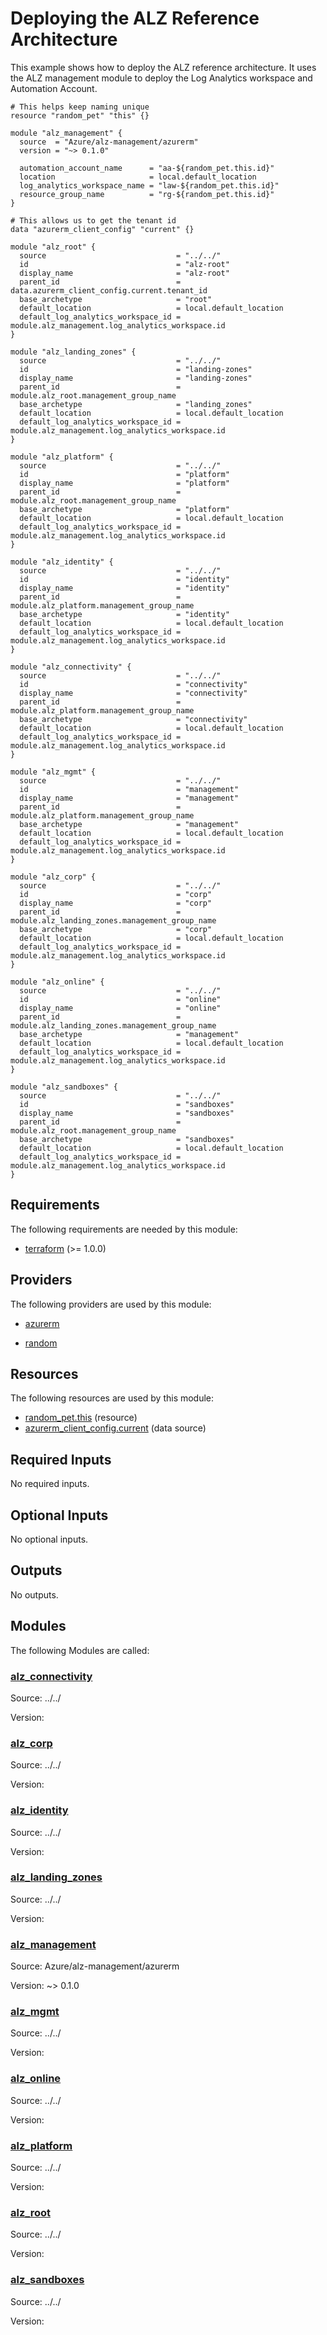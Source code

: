 <!-- BEGIN_TF_DOCS -->
# Deploying the ALZ Reference Architecture

This example shows how to deploy the ALZ reference architecture.
It uses the ALZ management module to deploy the Log Analytics workspace and Automation Account.

```hcl
# This helps keep naming unique
resource "random_pet" "this" {}

module "alz_management" {
  source  = "Azure/alz-management/azurerm"
  version = "~> 0.1.0"

  automation_account_name      = "aa-${random_pet.this.id}"
  location                     = local.default_location
  log_analytics_workspace_name = "law-${random_pet.this.id}"
  resource_group_name          = "rg-${random_pet.this.id}"
}

# This allows us to get the tenant id
data "azurerm_client_config" "current" {}

module "alz_root" {
  source                             = "../../"
  id                                 = "alz-root"
  display_name                       = "alz-root"
  parent_id                          = data.azurerm_client_config.current.tenant_id
  base_archetype                     = "root"
  default_location                   = local.default_location
  default_log_analytics_workspace_id = module.alz_management.log_analytics_workspace.id
}

module "alz_landing_zones" {
  source                             = "../../"
  id                                 = "landing-zones"
  display_name                       = "landing-zones"
  parent_id                          = module.alz_root.management_group_name
  base_archetype                     = "landing_zones"
  default_location                   = local.default_location
  default_log_analytics_workspace_id = module.alz_management.log_analytics_workspace.id
}

module "alz_platform" {
  source                             = "../../"
  id                                 = "platform"
  display_name                       = "platform"
  parent_id                          = module.alz_root.management_group_name
  base_archetype                     = "platform"
  default_location                   = local.default_location
  default_log_analytics_workspace_id = module.alz_management.log_analytics_workspace.id
}

module "alz_identity" {
  source                             = "../../"
  id                                 = "identity"
  display_name                       = "identity"
  parent_id                          = module.alz_platform.management_group_name
  base_archetype                     = "identity"
  default_location                   = local.default_location
  default_log_analytics_workspace_id = module.alz_management.log_analytics_workspace.id
}

module "alz_connectivity" {
  source                             = "../../"
  id                                 = "connectivity"
  display_name                       = "connectivity"
  parent_id                          = module.alz_platform.management_group_name
  base_archetype                     = "connectivity"
  default_location                   = local.default_location
  default_log_analytics_workspace_id = module.alz_management.log_analytics_workspace.id
}

module "alz_mgmt" {
  source                             = "../../"
  id                                 = "management"
  display_name                       = "management"
  parent_id                          = module.alz_platform.management_group_name
  base_archetype                     = "management"
  default_location                   = local.default_location
  default_log_analytics_workspace_id = module.alz_management.log_analytics_workspace.id
}

module "alz_corp" {
  source                             = "../../"
  id                                 = "corp"
  display_name                       = "corp"
  parent_id                          = module.alz_landing_zones.management_group_name
  base_archetype                     = "corp"
  default_location                   = local.default_location
  default_log_analytics_workspace_id = module.alz_management.log_analytics_workspace.id
}

module "alz_online" {
  source                             = "../../"
  id                                 = "online"
  display_name                       = "online"
  parent_id                          = module.alz_landing_zones.management_group_name
  base_archetype                     = "management"
  default_location                   = local.default_location
  default_log_analytics_workspace_id = module.alz_management.log_analytics_workspace.id
}

module "alz_sandboxes" {
  source                             = "../../"
  id                                 = "sandboxes"
  display_name                       = "sandboxes"
  parent_id                          = module.alz_root.management_group_name
  base_archetype                     = "sandboxes"
  default_location                   = local.default_location
  default_log_analytics_workspace_id = module.alz_management.log_analytics_workspace.id
}
```

<!-- markdownlint-disable MD033 -->
## Requirements

The following requirements are needed by this module:

- <a name="requirement_terraform"></a> [terraform](#requirement\_terraform) (>= 1.0.0)

## Providers

The following providers are used by this module:

- <a name="provider_azurerm"></a> [azurerm](#provider\_azurerm)

- <a name="provider_random"></a> [random](#provider\_random)

## Resources

The following resources are used by this module:

- [random_pet.this](https://registry.terraform.io/providers/hashicorp/random/latest/docs/resources/pet) (resource)
- [azurerm_client_config.current](https://registry.terraform.io/providers/hashicorp/azurerm/latest/docs/data-sources/client_config) (data source)

<!-- markdownlint-disable MD013 -->
## Required Inputs

No required inputs.

## Optional Inputs

No optional inputs.

## Outputs

No outputs.

## Modules

The following Modules are called:

### <a name="module_alz_connectivity"></a> [alz\_connectivity](#module\_alz\_connectivity)

Source: ../../

Version:

### <a name="module_alz_corp"></a> [alz\_corp](#module\_alz\_corp)

Source: ../../

Version:

### <a name="module_alz_identity"></a> [alz\_identity](#module\_alz\_identity)

Source: ../../

Version:

### <a name="module_alz_landing_zones"></a> [alz\_landing\_zones](#module\_alz\_landing\_zones)

Source: ../../

Version:

### <a name="module_alz_management"></a> [alz\_management](#module\_alz\_management)

Source: Azure/alz-management/azurerm

Version: ~> 0.1.0

### <a name="module_alz_mgmt"></a> [alz\_mgmt](#module\_alz\_mgmt)

Source: ../../

Version:

### <a name="module_alz_online"></a> [alz\_online](#module\_alz\_online)

Source: ../../

Version:

### <a name="module_alz_platform"></a> [alz\_platform](#module\_alz\_platform)

Source: ../../

Version:

### <a name="module_alz_root"></a> [alz\_root](#module\_alz\_root)

Source: ../../

Version:

### <a name="module_alz_sandboxes"></a> [alz\_sandboxes](#module\_alz\_sandboxes)

Source: ../../

Version:


<!-- END_TF_DOCS -->